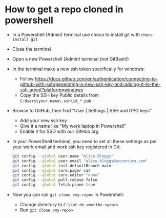 # How to get a repo cloned in powershell

- In a Powershell (Admin) terminal use choco to install git with `choco install git`
- Close the terminal
- Open a new Powershell (Admin) terminal (not GitBash!)
- In the terminal make a new ssh token specifically for windows:
    - Follow <https://docs.github.com/en/authentication/connecting-to-github-with-ssh/generating-a-new-ssh-key-and-adding-it-to-the-ssh-agent?platform=windows>
    - Copy the SSH key Public details from `C:Users\your.name\.ssh\id_*.pub`
- Browse to GitHub, then find "User | Settings | SSH and GPG keys"
    - Add your new ssh key
    - Give it a name like "My work laptop in Powershell"
    - Enable it for SSO with our GitHub org
- In your PowerShell terminal, you need to set all these settings as per your work email and work ssh key registered in Git:

    ```bash
    git config --global user.name "Alice Bloggs"
    git config --global user.email "alice.bloggs@accenture.com"
    git config --global init.defaultBranch main
    git config --global core.pager cat
    git config --global core.editor "nano"
    git config --global pull.rebase false
    git config --global fetch.prune true
    ```

- Now you can run `git clone <my-repo>` in Powershell:
    - Change directory to `C:\sot-de-<month>-<year>`
    - Run `git clone <my-repo>`
